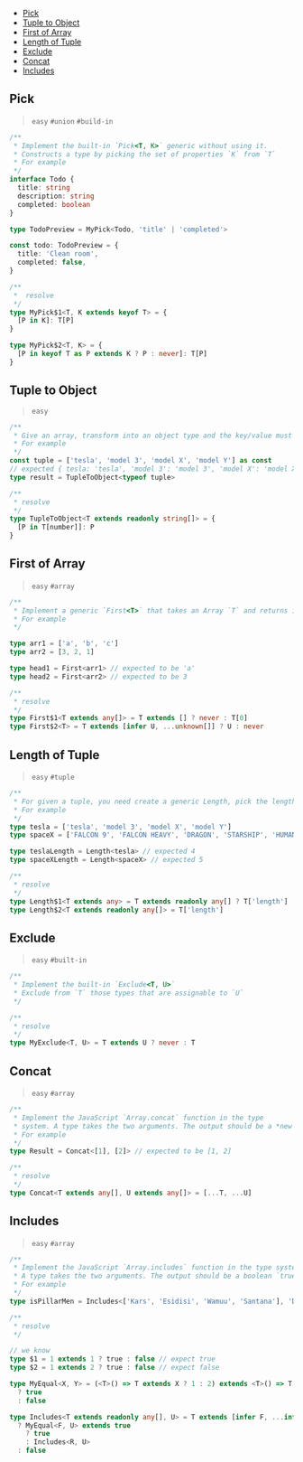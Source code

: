 <!-- TOC depthto:2 -->

- [Pick](#pick)
- [Tuple to Object](#tuple-to-object)
- [First of Array](#first-of-array)
- [Length of Tuple](#length-of-tuple)
- [Exclude](#exclude)
- [Concat](#concat)
- [Includes](#includes)

<!-- /TOC -->

## Pick

> `easy` `#union` `#build-in`

```typescript
/**
 * Implement the built-in `Pick<T, K>` generic without using it.
 * Constructs a type by picking the set of properties `K` from `T`
 * For example
 */
interface Todo {
  title: string
  description: string
  completed: boolean
}

type TodoPreview = MyPick<Todo, 'title' | 'completed'>

const todo: TodoPreview = {
  title: 'Clean room',
  completed: false,
}

/**
 *  resolve
 */
type MyPick$1<T, K extends keyof T> = {
  [P in K]: T[P]
}

type MyPick$2<T, K> = {
  [P in keyof T as P extends K ? P : never]: T[P]
}
```

## Tuple to Object

> `easy`

```typescript
/**
 * Give an array, transform into an object type and the key/value must in the given array.
 * For example
 */
const tuple = ['tesla', 'model 3', 'model X', 'model Y'] as const
// expected { tesla: 'tesla', 'model 3': 'model 3', 'model X': 'model X', 'model Y': 'model Y'}
type result = TupleToObject<typeof tuple>

/**
 * resolve
 */
type TupleToObject<T extends readonly string[]> = {
  [P in T[number]]: P
}
```

## First of Array

> `easy` `#array`

```typescript
/**
 * Implement a generic `First<T>` that takes an Array `T` and returns it's first element's type.
 * For example
 */

type arr1 = ['a', 'b', 'c']
type arr2 = [3, 2, 1]

type head1 = First<arr1> // expected to be 'a'
type head2 = First<arr2> // expected to be 3

/**
 * resolve
 */
type First$1<T extends any[]> = T extends [] ? never : T[0]
type First$2<T> = T extends [infer U, ...unknown[]] ? U : never
```

## Length of Tuple

> `easy` `#tuple`

```typescript
/**
 * For given a tuple, you need create a generic Length, pick the length of the tuple
 * For example
 */
type tesla = ['tesla', 'model 3', 'model X', 'model Y']
type spaceX = ['FALCON 9', 'FALCON HEAVY', 'DRAGON', 'STARSHIP', 'HUMAN SPACEFLIGHT']

type teslaLength = Length<tesla> // expected 4
type spaceXLength = Length<spaceX> // expected 5

/**
 * resolve
 */
type Length$1<T extends any> = T extends readonly any[] ? T['length'] : never
type Length$2<T extends readonly any[]> = T['length']
```

## Exclude

> `easy` `#built-in`

```typescript
/**
 * Implement the built-in `Exclude<T, U>`
 * Exclude from `T` those types that are assignable to `U`
 */

/**
 * resolve
 */
type MyExclude<T, U> = T extends U ? never : T
```

## Concat

> `easy` `#array`

```typescript
/**
 * Implement the JavaScript `Array.concat` function in the type
 * system. A type takes the two arguments. The output should be a *new array that includes inputs in ltr order
 * For example
 */
type Result = Concat<[1], [2]> // expected to be [1, 2]

/**
 * resolve
 */
type Concat<T extends any[], U extends any[]> = [...T, ...U]
```

## Includes

> `easy` `#array`

```typescript
/**
 * Implement the JavaScript `Array.includes` function in the type system.
 * A type takes the two arguments. The output should be a boolean `true` or `false`.
 * For example
 */
type isPillarMen = Includes<['Kars', 'Esidisi', 'Wamuu', 'Santana'], 'Dio'> // expected to be `false`

/**
 * resolve
 */

// we know
type $1 = 1 extends 1 ? true : false // expect true
type $2 = 1 extends 2 ? true : false // expect false

type MyEqual<X, Y> = (<T>() => T extends X ? 1 : 2) extends <T>() => T extends Y ? 1 : 2
  ? true
  : false

type Includes<T extends readonly any[], U> = T extends [infer F, ...infer R]
  ? MyEqual<F, U> extends true
    ? true
    : Includes<R, U>
  : false
```
